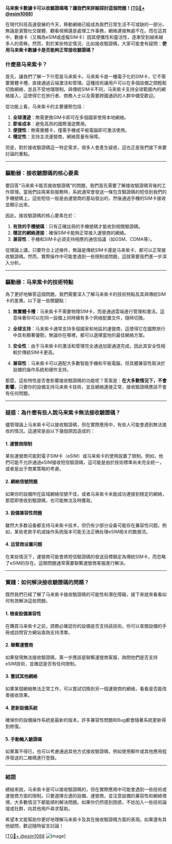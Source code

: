 **马来紫卡數據卡可以收驗證碼嗎？讓我們來詳細探討這個問題！[[TG💪+ @esim1088](https://t.me/s/esim1088)]**

在現代科技高速發展的今天，移動網絡已經成為我們日常生活不可或缺的一部分。無論是瀏覽社交媒體、觀看視頻還是處理工作事務，網絡連接無處不在。而在這其中，數據卡（又稱為eSIM或虛擬SIM卡）因其便攜性和靈活性，逐漸受到越來越多人的青睞。然而，對於某些特定情況，比如接收驗證碼，大家可能會有疑問：**使用马来紫卡數據卡是否能夠正常接收驗證碼？**

### 什麼是马来紫卡？

首先，讓我們了解一下什麼是马来紫卡。马来紫卡是一種電子化的SIM卡，它不需要實體卡槽，直接通過云端激活和管理。這種技術讓用戶可以在多個設備之間輕鬆切換網絡，並且不受地理限制。與傳統SIM卡不同，马来紫卡支持全球範圍內的網絡接入，這使得它在旅行者、商務人士以及需要跨國通訊的人群中備受歡迎。

從功能上看，马来紫卡的主要優勢包括：

1. **全球漫遊**：無需更換SIM卡即可在多個國家使用本地網絡。
2. **節省成本**：避免高昂的國際漫遊費用。
3. **便捷性**：無需實體卡，僅需手機或平板電腦即可激活使用。
4. **穩定性**：支持主流運營商，網絡質量有保障。

但是，對於接收驗證碼這一特定需求，很多人會產生疑惑，這也正是我們接下來要討論的重點。

---

### 驅動器：接收驗證碼的核心要素

要回答“马来紫卡能否接收驗證碼”的問題，我們首先需要了解接收驗證碼背後的工作原理。當我們註冊某些服務時，系統通常會發送一條包含驗證碼的短信到我們的手機號碼上。這些短信一般是由運營商的基站發出的，然後通過手機的SIM卡接收並顯示出來。

因此，接收驗證碼的核心要素在於：

1. **有效的手機號碼**：只有正確註冊的手機號碼才能收到相關驗證碼。
2. **穩定的網絡連接**：確保SIM卡能夠正常接入運營商的網絡。
3. **兼容性**：手機和SIM卡必須支持相應的通信協議（如GSM、CDMA等）。

從理論上講，只要符合上述條件，無論是傳統SIM卡還是马来紫卡，都可以正常接收驗證碼。然而，實際操作中可能會遇到一些限制或問題，這就需要我們進一步深入分析。

---

### 驅動器：马来紫卡的技術特點

為了更好地解答這個問題，我們需要深入了解马来紫卡的技術特點及其與傳統SIM卡的差異。以下是一些關鍵點：

1. **無實體卡槽**：马来紫卡不需要物理SIM卡，而是通過雲端進行管理和激活。這意味著你可以在同一設備上同時擁有多个网络配置文件，隨時切換。
   
2. **全球支持**：马来紫卡通常支持多個國家和地區的運營商，這使得它在國際旅行中具有顯著優勢。無論你在哪裡，都可以選擇當地的最佳網絡方案。

3. **安全性**：由于马来紫卡的激活和管理完全通過加密通道完成，因此其安全性相較於傳統SIM卡更高。

4. **兼容性**：马来紫卡可以適配大多數智能手機和平板電腦，但具體兼容性取決於設備的操作系統和硬件支持。

那麼，這些特性是否會影響接收驗證碼的功能呢？答案是：**在大多數情況下，不會影響**。只要你的設備支持马来紫卡技術，並且網絡連接正常，接收驗證碼應該不會有任何問題。

---

### 疑惑：為什麼有些人說马来紫卡無法接收驗證碼？

儘管理論上马来紫卡可以接收驗證碼，但在實際應用中，有些人可能會遇到無法接收的情況。這通常是由以下幾個原因造成的：

#### 1. **運營商限制**
   某些運營商可能對電子SIM卡（eSIM）或马来紫卡的使用設置了限制。例如，他們可能不允許通過eSIM接收短信驗證碼，這可能是由於技術標準尚未完全統一，或者是出于商業策略的考慮。

#### 2. **網絡信號問題**
   如果你的設備所在區域網絡信號不佳，或者马来紫卡未能成功連接到穩定的網絡，那麼即使收到驗證碼，也可能無法及時獲取。

#### 3. **設備兼容性問題**
   雖然大多数设备都支持马来紫卡技术，但仍有少部分设备可能存在兼容性问题。例如，某些老款手机或操作系统版本可能无法正确处理eSIM相关的数据流。

#### 4. **运营商设置问题**
   在某些情況下，運營商可能會將短信驗證碼的發送目標鎖定為傳統SIM卡，而忽略了eSIM的存在。這類問題通常需要聯繫運營商客服進行解決。

---

### 實踐：如何解決接收驗證碼的問題？

既然我們已經了解了马来紫卡接收驗證碼的可能性和潛在障礙，接下來就來看看如何有效解決這些問題。

#### 1. **檢查設備兼容性**
   在購買马来紫卡之前，請務必確認你的設備是否支持該技術。你可以查閱設備的手冊或訪問官方網站查詢支持清單。

#### 2. **聯繫運營商**
   如果發現無法接收驗證碼，第一步應該是聯繫運營商客服，詢問他們是否支持eSIM技術，並確認是否有任何限制。

#### 3. **嘗試其他網絡**
   如果某個網絡無法正常工作，可以嘗試切換到另一個運營商的網絡，看看是否能改善接收效果。

#### 4. **更新設備系統**
   確保你的設備操作系統是最新的版本。許多兼容性問題和Bug都會隨著系統更新得到修復。

#### 5. **手動輸入驗證碼**
   如果萬不得已，也可以考慮通過其他方式接收驗證碼，例如使用郵件或其他應用程序發送的二維碼進行登錄。

---

### 結語

總結來說，马来紫卡是可以接收驗證碼的，但在實際應用中可能會遇到一些技術或運營商方面的限制。只要選擇合適的設備、運營商，並注意設備的兼容性和網絡環境，大多數情況下都能順利解決問題。如果你仍然感到困惑，不妨加入一些技術論壇或社群，向其他用戶尋求幫助。

希望本文能幫助你更好地理解马来紫卡及其在接收驗證碼方面的表現。如果還有其他疑問，歡迎隨時留言討論！

[[TG💪+ @esim1088](https://t.me/s/esim1088) ![Image](https://i.postimg.cc/4NQfJmqS/Snipaste-2025-05-13-00-14-12.png)]